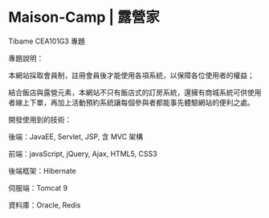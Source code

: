 # Maison-Camp | 露營家

Tibame CEA101G3 專題

專題說明：

  本網站採取會員制，註冊會員後才能使用各項系統，以保障各位使用者的權益；
  
  結合飯店與露營元素，本網站不只有飯店式的訂房系統，還擁有商城系統可供使用者線上下單，再加上活動預約系統讓每個參與者都能事先體驗網站的便利之處。

開發使用到的技術：

  後端：JavaEE, Servlet, JSP, 含 MVC 架構
  
  前端：javaScript, jQuery, Ajax, HTML5, CSS3
  
  後端框架：Hibernate
  
  伺服端：Tomcat 9
  
  資料庫：Oracle, Redis
